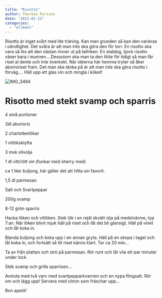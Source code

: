 ```yaml
---
title: "Risotto"
author: Therese Persson
date: "2012-01-22"
categories: 
  - "allmant"
---
```


Risotto är inget svårt med lite träning. Kan man grunden så kan den varieras i oändlighet. Det svåra är att man inte ska göra den för torr. En risotto ska vara så lös att den nästan rinner ut på tallriken. En stabbig, tjock risotto växer bara i munnen....Dessutom ska man ta den liiiite för tidigt så man får riset al dente och inte överkokt. När idéerna här hemma tryter så åker aborioriset fram. Det man ska tänka på är att man inte ska göra risotto i förväg.... Häll upp ett glas vin och mingla i köket!

![](/static/img/IMG_3494-1024x682.jpg "IMG_3494")

# **Risotto med stekt svamp och sparris**

4 små portioner

3dl aborioris

2 charlottenlökar

1 vitlöksklyfta

3 msk olivolja

1 dl vitt/rött vin (funkar med sherry med)

ca 1 liter buljong, här gäller det att hitta sin favorit.

1,5 dl parmesan

Salt och Svartpeppar

200g svamp

8-12 grön sparris

Hacka löken och vitlöken. Stek lök i en rejäl skvätt olja på medelvärme, typ 7:an. När löken blivit mjuk häll på riset och låt det bli glansigt. Häll på vinet och låt koka in.

Blanda buljong och koka upp i en annan gryta. Häll på en skopa i taget och låt koka in, och fortsätt så till riset känns klart. Tar ca 20 min...

Ta av från plattan och strö på parmesan. Rör runt och låt vila ett par minuter under lock.

Stek svamp och grilla sparrisen...

Avsluta med två varv med svartpepparkvarnen och en nypa flingsalt. Rör om och lägg upp! Servera med citron som fräschar upp...

Bon apetit!
